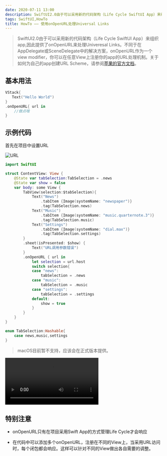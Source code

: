 ```yaml
---
date: 2020-07-11 13:00
description: SwiftUI2.0由于可以采用新的代码架构（Life Cycle SwiftUI App）来组织app,因此提供了onOpenURL来处理Univeresal Links。不同于在AppDelegate或SceneDelegate中的解决方案，onOpenURL作为一个view modifier，你可以在任意View上注册你的app的URL处理机制。
tags: SwiftUI,HowTo
title: HowTo —— 使用onOpenURL处理Universal Links
---
```



> SwiftUI2.0由于可以采用新的代码架构（Life Cycle SwiftUI App）来组织app,因此提供了onOpenURL来处理Univeresal Links。不同于在AppDelegate或SceneDelegate中的解决方案，onOpenURL作为一个view modifier，你可以在任意View上注册你的app的URL处理机制。关于如何为自己的app创建URL Scheme，请参阅[苹果的官方文档](https://developer.apple.com/documentation/uikit/inter-process_communication/allowing_apps_and_websites_to_link_to_your_content/defining_a_custom_url_scheme_for_your_app)。

## 基本用法 ##

```swift
VStack{
   Text("Hello World")
}
.onOpenURL{ url in
    //做点啥
}
```

## 示例代码 ##

首先在项目中设置URL

![URL](/images/howto-swiftui-onOpenURL-URL.png)

```swift
import SwiftUI

struct ContentView: View {
    @State var tabSelection:TabSelection = .news
    @State var show = false
    var body: some View {
        TabView(selection:$tabSelection){
            Text("News")
                .tabItem {Image(systemName: "newspaper")}
                .tag(TabSelection.news)
            Text("Music")
                .tabItem {Image(systemName: "music.quarternote.3")}
                .tag(TabSelection.music)
            Text("Settings")
                .tabItem {Image(systemName: "dial.max")}
                .tag(TabSelection.settings)
        }
        .sheet(isPresented: $show) {
            Text("URL调用参数错误")
        }
        .onOpenURL { url in
            let selection = url.host
            switch selection{
            case "news":
                tabSelection = .news
            case "music":
                tabSelection = .music
            case "settings":
                tabSelection = .settings
            default:
                show = true
            }
        }
    }
}

enum TabSelection:Hashable{
    case news,music,settings
}
```

> macOS目前暂不支持，应该会在正式版本提供。

<video src="/images/howto-swiftui-onOpenURL-video.mp4" controls = "controls">你的浏览器不支持本视频</video>

## 特别注意 ##

* onOpenURL只有在项目采用Swift App的方式管理Life Cycle才会响应

* 在代码中可以添加多个onOpenURL，注册在不同的View上，当采用URL访问时，每个闭包都会响应。这样可以针对不同的View做出各自需要的调整。
